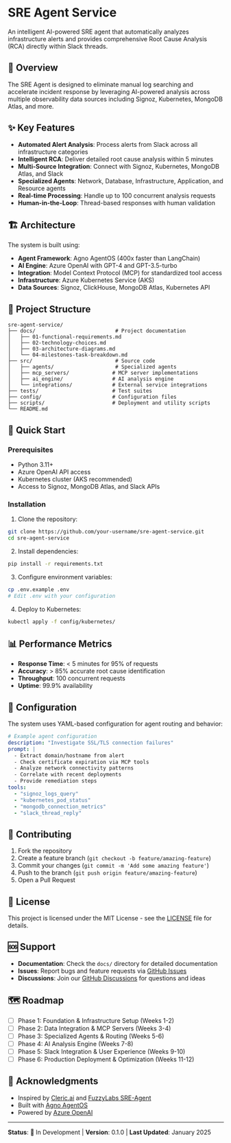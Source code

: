 # SRE Agent Service

An intelligent AI-powered SRE agent that automatically analyzes infrastructure alerts and provides comprehensive Root Cause Analysis (RCA) directly within Slack threads.

## 🚀 Overview

The SRE Agent is designed to eliminate manual log searching and accelerate incident response by leveraging AI-powered analysis across multiple observability data sources including Signoz, Kubernetes, MongoDB Atlas, and more.

## ✨ Key Features

- **Automated Alert Analysis**: Process alerts from Slack across all infrastructure categories
- **Intelligent RCA**: Deliver detailed root cause analysis within 5 minutes
- **Multi-Source Integration**: Connect with Signoz, Kubernetes, MongoDB Atlas, and Slack
- **Specialized Agents**: Network, Database, Infrastructure, Application, and Resource agents
- **Real-time Processing**: Handle up to 100 concurrent analysis requests
- **Human-in-the-Loop**: Thread-based responses with human validation

## 🏗️ Architecture

The system is built using:
- **Agent Framework**: Agno AgentOS (400x faster than LangChain)
- **AI Engine**: Azure OpenAI with GPT-4 and GPT-3.5-turbo
- **Integration**: Model Context Protocol (MCP) for standardized tool access
- **Infrastructure**: Azure Kubernetes Service (AKS)
- **Data Sources**: Signoz, ClickHouse, MongoDB Atlas, Kubernetes API

## 📁 Project Structure

```
sre-agent-service/
├── docs/                          # Project documentation
│   ├── 01-functional-requirements.md
│   ├── 02-technology-choices.md
│   ├── 03-architecture-diagrams.md
│   └── 04-milestones-task-breakdown.md
├── src/                           # Source code
│   ├── agents/                    # Specialized agents
│   ├── mcp_servers/              # MCP server implementations
│   ├── ai_engine/                # AI analysis engine
│   └── integrations/             # External service integrations
├── tests/                        # Test suites
├── config/                       # Configuration files
├── scripts/                      # Deployment and utility scripts
└── README.md
```

## 🚀 Quick Start

### Prerequisites

- Python 3.11+
- Azure OpenAI API access
- Kubernetes cluster (AKS recommended)
- Access to Signoz, MongoDB Atlas, and Slack APIs

### Installation

1. Clone the repository:
```bash
git clone https://github.com/your-username/sre-agent-service.git
cd sre-agent-service
```

2. Install dependencies:
```bash
pip install -r requirements.txt
```

3. Configure environment variables:
```bash
cp .env.example .env
# Edit .env with your configuration
```

4. Deploy to Kubernetes:
```bash
kubectl apply -f config/kubernetes/
```

## 📊 Performance Metrics

- **Response Time**: < 5 minutes for 95% of requests
- **Accuracy**: > 85% accurate root cause identification
- **Throughput**: 100 concurrent requests
- **Uptime**: 99.9% availability

## 🔧 Configuration

The system uses YAML-based configuration for agent routing and behavior:

```yaml
# Example agent configuration
description: "Investigate SSL/TLS connection failures"
prompt: |
  - Extract domain/hostname from alert
  - Check certificate expiration via MCP tools
  - Analyze network connectivity patterns
  - Correlate with recent deployments
  - Provide remediation steps
tools:
  - "signoz_logs_query"
  - "kubernetes_pod_status"
  - "mongodb_connection_metrics"
  - "slack_thread_reply"
```

## 🤝 Contributing

1. Fork the repository
2. Create a feature branch (`git checkout -b feature/amazing-feature`)
3. Commit your changes (`git commit -m 'Add some amazing feature'`)
4. Push to the branch (`git push origin feature/amazing-feature`)
5. Open a Pull Request

## 📝 License

This project is licensed under the MIT License - see the [LICENSE](LICENSE) file for details.

## 🆘 Support

- **Documentation**: Check the `docs/` directory for detailed documentation
- **Issues**: Report bugs and feature requests via [GitHub Issues](https://github.com/your-username/sre-agent-service/issues)
- **Discussions**: Join our [GitHub Discussions](https://github.com/your-username/sre-agent-service/discussions) for questions and ideas

## 🗺️ Roadmap

- [ ] Phase 1: Foundation & Infrastructure Setup (Weeks 1-2)
- [ ] Phase 2: Data Integration & MCP Servers (Weeks 3-4)
- [ ] Phase 3: Specialized Agents & Routing (Weeks 5-6)
- [ ] Phase 4: AI Analysis Engine (Weeks 7-8)
- [ ] Phase 5: Slack Integration & User Experience (Weeks 9-10)
- [ ] Phase 6: Production Deployment & Optimization (Weeks 11-12)

## 🙏 Acknowledgments

- Inspired by [Cleric.ai](https://cleric.ai) and [FuzzyLabs SRE-Agent](https://github.com/fuzzylabs/sre-agent)
- Built with [Agno AgentOS](https://github.com/agno-ai/agno-agentos)
- Powered by [Azure OpenAI](https://azure.microsoft.com/en-us/products/ai-services/openai-service)

---

**Status**: 🚧 In Development | **Version**: 0.1.0 | **Last Updated**: January 2025

